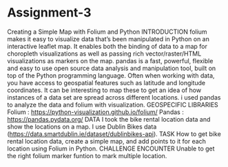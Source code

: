 # Assignment-3
Creating a Simple Map with Folium and Python
INTRODUCTION
folium makes it easy to visualize data that’s been manipulated in Python on an interactive leaflet map. It enables both the binding of data to a map for choropleth visualizations as well as passing rich vector/raster/HTML visualizations as markers on the map.
pandas is a fast, powerful, flexible and easy to use open source data analysis and manipulation tool,
built on top of the Python programming language.
Often when working with data, you have access to geospatial features such as latitude and longitude coordinates. It can be interesting to map these to get an idea of how instances of a data set are spread across different locations.
i used pandas to analyze the data and folium with visualization.
GEOSPECIFIC LIBRARIES
Folium : https://python-visualization.github.io/folium/
Pandas : https://pandas.pydata.org/
DATA
 I took the bike rental location data and show the locations on a map. I use Dublin Bikes data (https://data.smartdublin.ie/dataset/dublinbikes-api).
 TASK
 How to get bike rental location data, create a simple map, and add points to it for each location using Folium in Python.
 CHALLENGE ENCOUNTER
 Unable to get the right folium marker funtion to mark multiple location.
 
 
